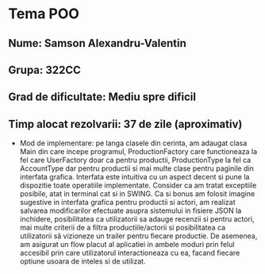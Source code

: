 # Tema POO

## Nume: Samson Alexandru-Valentin
## Grupa: 322CC

## Grad de dificultate: Mediu spre dificil
## Timp alocat rezolvarii: 37 de zile (aproximativ)

* Mod de implementare: pe langa clasele din cerinta, am adaugat clasa Main din care incepe
programul, ProductionFactory care functioneaza la fel care UserFactory doar ca pentru productii,
ProductionType la fel ca AccountType dar pentru productii si mai multe clase pentru paginile din
interfata grafica. Interfata este intuitiva cu un aspect decent si pune la dispozitie toate operatiile
implementate. Consider ca am tratat exceptiile posibile, atat in terminal cat si in SWING. Ca si
bonus am folosit imagine sugestive in interfata grafica pentru productii si actori, am realizat
salvarea modificarilor efectuate asupra sistemului in fisiere JSON la inchidere, posibilitatea ca
utilizatorii sa adauge recenzii si pentru actori, mai multe criterii de a filtra productiile/actorii si
posibilitatea ca utilizatorii să vizioneze un trailer pentru fiecare productie. De asemenea, am
asigurat un flow placut al aplicatiei in ambele moduri prin felul accesibil prin care utilizatorul
interactioneaza cu ea, facand fiecare optiune usoara de inteles si de utilizat.